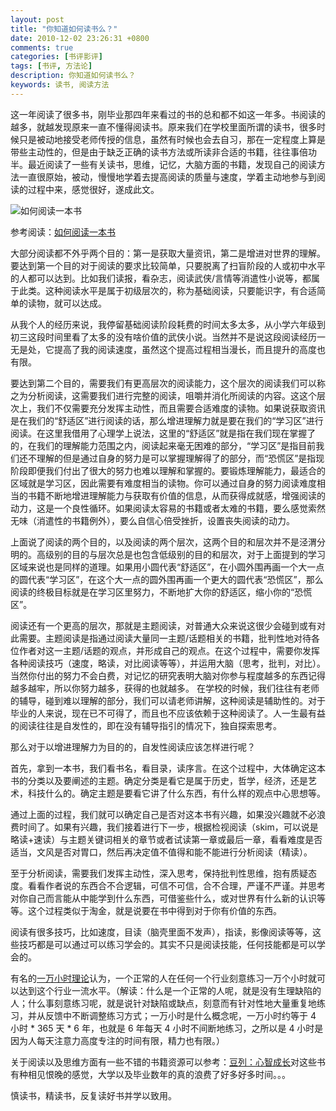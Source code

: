 ```yaml
---
layout: post
title: "你知道如何读书么？"
date: 2010-12-02 23:26:31 +0800
comments: true
categories: [书评影评]
tags: [书评, 方法论]
description: 你知道如何读书么？
keywords: 读书, 阅读方法
---
```


这一年阅读了很多书，刚毕业那四年来看过的书的总和都不如这一年多。书阅读的越多，就越发现原来一直不懂得阅读书。原来我们在学校里面所谓的读书，很多时候只是被动地接受老师传授的信息，虽然有时候也会去自习，那在一定程度上算是带些主动性的，但是由于缺乏正确的读书方法或所读非合适的书籍，往往事倍功半。最近阅读了一些有关读书，思维，记忆，大脑方面的书籍，发现自己的阅读方法一直很原始，被动，慢慢地学着去提高阅读的质量与速度，学着主动地参与到阅读的过程中来，感觉很好，遂成此文。

![如何阅读一本书](https://img5.doubanio.com/mpic/s1670978.jpg)

<!--more-->

参考阅读：[如何阅读一本书](http://book.douban.com/subject/1013208/)

大部分阅读都不外乎两个目的：第一是获取大量资讯，第二是增进对世界的理解。要达到第一个目的对于阅读的要求比较简单，只要脱离了扫盲阶段的人或初中水平的人都可以达到。比如我们读报，看杂志，阅读武侠/言情等消遣性小说等，都属于此类。这种阅读水平是属于初级层次的，称为基础阅读，只要能识字，有合适简单的读物，就可以达成。

从我个人的经历来说，我停留基础阅读阶段耗费的时间太多太多，从小学六年级到初三这段时间里看了太多的没有啥价值的武侠小说。当然并不是说这段阅读经历一无是处，它提高了我的阅读速度，虽然这个提高过程相当漫长，而且提升的高度也有限。

要达到第二个目的，需要我们有更高层次的阅读能力，这个层次的阅读我们可以称之为分析阅读，这需要我们进行完整的阅读，咀嚼并消化所阅读的内容。这这个层次上，我们不仅需要充分发挥主动性，而且需要合适难度的读物。如果说获取资讯是在我们的“舒适区”进行阅读的话，那么增进理解力就是要在我们的“学习区”进行阅读。在这里我借用了心理学上说法，这里的“舒适区”就是指在我们现在掌握了的，在我们的理解能力范围之内，阅读起来毫无困难的部分，“学习区”是指目前我们还不理解的但是通过自身的努力是可以掌握理解得了的部分，而“恐慌区”是指现阶段即便我们付出了很大的努力也难以理解和掌握的。要锻炼理解能力，最适合的区域就是学习区，因此需要有难度相当的读物。你可以通过自身的努力阅读难度相当的书籍不断地增进理解能力与获取有价值的信息，从而获得成就感，增强阅读的动力，这是一个良性循环。如果阅读太容易的书籍或者太难的书籍，要么感觉索然无味（消遣性的书籍例外），要么自信心倍受挫折，设置丧失阅读的动力。

上面说了阅读的两个目的，以及阅读的两个层次，这两个目的和层次并不是泾渭分明的。高级别的目的与层次总是也包含低级别的目的和层次，对于上面提到的学习区域来说也是同样的道理。如果用小圆代表“舒适区”，在小圆外围再画一个大一点的圆代表“学习区”，在这个大一点的圆外围再画一个更大的圆代表“恐慌区”，那么阅读的终极目标就是在学习区里努力，不断地扩大你的舒适区，缩小你的“恐慌区”。

阅读还有一个更高的层次，那就是主题阅读，对普通大众来说这很少会碰到或有对此需要。主题阅读是指通过阅读大量同一主题/话题相关的书籍，批判性地对待各位作者对这一主题/话题的观点，并形成自己的观点。在这个过程中，需要你发挥各种阅读技巧（速度，略读，对比阅读等等），并运用大脑（思考，批判，对比）。当然你付出的努力不会白费，对记忆的研究表明大脑对你参与程度越多的东西记得越多越牢，所以你努力越多，获得的也就越多。
在学校的时候，我们往往有老师的辅导，碰到难以理解的部分，我们可以请老师讲解，这种阅读是辅助性的。对于毕业的人来说，现在已不可得了，而且也不应该依赖于这种阅读了。人一生最有益的阅读往往是自发性的，即在没有辅导指引的情况下，独自探索思考。

那么对于以增进理解力为目的的，自发性阅读应该怎样进行呢？

首先，拿到一本书，我们看书名，看目录，读序言。在这个过程中，大体确定这本书的分类以及要阐述的主题。确定分类是看它是属于历史，哲学，经济，还是艺术，科技什么的。确定主题是要看它讲了什么东西，有什么样的观点中心思想等。

通过上面的过程，我们就可以确定自己是否对这本书有兴趣，如果没兴趣就不必浪费时间了。如果有兴趣，我们接着进行下一步，根据检视阅读（skim，可以说是略读+速读）与主题关键词相关的章节或者试读第一章或最后一章，看看难度是否适当，文风是否对胃口，然后再决定值不值得和能不能进行分析阅读（精读）。

至于分析阅读，需要我们发挥主动性，深入思考，保持批判性思维，抱有质疑态度。看看作者说的东西合不合逻辑，可信不可信，合不合理，严谨不严谨。并思考对你自己而言能从中能学到什么东西，可借鉴些什么，或对世界有什么新的认识等等。这个过程类似于淘金，就是说要在书中得到对于你有价值的东西。

阅读有很多技巧，比如速度，目读（脑壳里面不发声），指读，影像阅读等等，这些技巧都是可以通过可以练习学会的。其实不只是阅读技能，任何技能都是可以学会的。

有名的[一万小时理论](http://book.douban.com/subject/4726323/)认为，一个正常的人在任何一个行业刻意练习一万个小时就可以达到这个行业一流水平。（解读：什么是一个正常的人呢，就是没有生理缺陷的人；什么事刻意练习呢，就是说针对缺陷或缺点，刻意而有针对性地大量重复地练习，并从反馈中不断调整练习方式；一万小时是什么概念呢，一万小时约等于 4 小时 * 365 天 * 6 年，也就是 6 年每天 4 小时不间断地练习，之所以是 4 小时是因为人每天注意力高度专注的时间有限，精力也有限。）

关于阅读以及思维方面有一些不错的书籍资源可以参考：[豆列：心智成长](http://book.douban.com/doulist/1133232/)对这些书有种相见恨晚的感觉，大学以及毕业数年的真的浪费了好多好多时间。。。

慎读书，精读书，反复读好书并学以致用。
